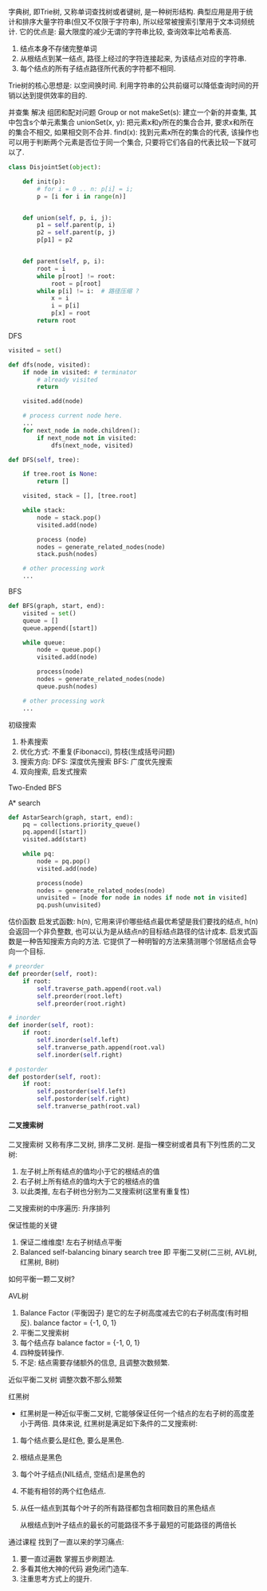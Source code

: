 字典树, 即Trie树, 又称单词查找树或者键树, 是一种树形结构. 典型应用是用于统计和排序大量字符串(但又不仅限于字符串), 
所以经常被搜索引擎用于文本词频统计.
它的优点是: 最大限度的减少无谓的字符串比较, 查询效率比哈希表高.

1. 结点本身不存储完整单词
2. 从根结点到某一结点, 路径上经过的字符连接起来, 为该结点对应的字符串.
3. 每个结点的所有子结点路径所代表的字符都不相同.

Trie树的核心思想是: 以空间换时间.
利用字符串的公共前缀可以降低查询时间的开销以达到提供效率的目的.

并查集
解决 组团和配对问题 Group or not
makeSet(s): 建立一个新的并查集, 其中包含s个单元素集合
unionSet(x, y): 把元素x和y所在的集合合并, 要求x和所在的集合不相交, 如果相交则不合并.
find(x): 找到元素x所在的集合的代表, 该操作也可以用于判断两个元素是否位于同一个集合, 只要将它们各自的代表比较一下就可以了. 
```python
class DisjointSet(object):

    def init(p):
        # for i = 0 .. n: p[i] = i;
        p = [i for i in range(n)]


    def union(self, p, i, j):
        p1 = self.parent(p, i)
        p2 = self.parent(p, j)
        p[p1] = p2


    def parent(self, p, i):
        root = i
        while p[root] != root:
            root = p[root]
        while p[i] != i:  # 路径压缩 ?
            x = i
            i = p[i]
            p[x] = root
        return root
```

DFS
```python 递归
visited = set() 

def dfs(node, visited):
    if node in visited: # terminator
    	# already visited 
    	return 

	visited.add(node) 

	# process current node here. 
	...
	for next_node in node.children(): 
		if next_node not in visited: 
			dfs(next_node, visited)
```
```python 非递归
def DFS(self, tree): 

	if tree.root is None: 
		return [] 

	visited, stack = [], [tree.root]

	while stack: 
		node = stack.pop() 
		visited.add(node)

		process (node) 
		nodes = generate_related_nodes(node) 
		stack.push(nodes) 

	# other processing work 
	...
```

BFS
```python
def BFS(graph, start, end):
    visited = set()
	queue = [] 
	queue.append([start]) 

	while queue: 
		node = queue.pop() 
		visited.add(node)

		process(node) 
		nodes = generate_related_nodes(node) 
		queue.push(nodes)

	# other processing work 
	...
```

初级搜索
1. 朴素搜索
2. 优化方式: 不重复(Fibonacci), 剪枝(生成括号问题)
3. 搜索方向:
DFS: 深度优先搜索
BFS: 广度优先搜索
4. 双向搜索, 启发式搜索

Two-Ended BFS


A* search
```python
def AstarSearch(graph, start, end):
    pq = collections.priority_queue()
    pq.append([start])
    visited.add(start)

    while pq:
        node = pq.pop()
        visited.add(node)

        process(node)
        nodes = generate_related_nodes(node)
        unvisited = [node for node in nodes if node not in visited]
        pq.push(unvisited)
```

估价函数
启发式函数: h(n), 它用来评价哪些结点最优希望是我们要找的结点, h(n)会返回一个非负整数, 也可以认为是从结点n的目标结点路径的估计成本.
启发式函数是一种告知搜索方向的方法. 它提供了一种明智的方法来猜测哪个邻居结点会导向一个目标.


```python
# preorder
def preorder(self, root):
    if root:
        self.traverse_path.append(root.val)
        self.preorder(root.left)
        self.preorder(root.right)

# inorder
def inorder(self, root):
    if root:
        self.inorder(self.left)
        self.tranverse_path.append(root.val)
        self.inorder(self.right)

# postorder
def postorder(self, root):
    if root:
        self.postorder(self.left)
        self.postorder(self.right)
        self.tranverse_path(root.val)
```

#### 二叉搜索树
二叉搜索树 又称有序二叉树, 排序二叉树. 是指一棵空树或者具有下列性质的二叉树:
1. 左子树上所有结点的值均小于它的根结点的值
2. 右子树上所有结点的值均大于它的根结点的值
3. 以此类推, 左右子树也分别为二叉搜索树(这里有重复性)

二叉搜索树的中序遍历: 升序排列

保证性能的关键
1. 保证二维维度! 左右子树结点平衡
2. Balanced self-balancing binary search tree 即 平衡二叉树(二三树, AVL树, 红黑树, B树)

如何平衡一颗二叉树?

AVL树
1. Balance Factor (平衡因子)
是它的左子树高度减去它的右子树高度(有时相反). balance factor = {-1, 0, 1}
2. 平衡二叉搜索树
3. 每个结点存 balance factor = {-1, 0, 1}
4. 四种旋转操作.
5. 不足: 结点需要存储额外的信息, 且调整次数频繁.

近似平衡二叉树 调整次数不那么频繁

红黑树
- 红黑树是一种近似平衡二叉树, 它能够保证任何一个结点的左右子树的高度差小于两倍. 具体来说, 红黑树是满足如下条件的二叉搜索树:
1. 每个结点要么是红色, 要么是黑色.
2. 根结点是黑色
3. 每个叶子结点(NIL结点, 空结点)是黑色的
4. 不能有相邻的两个红色结点.
5. 从任一结点到其每个叶子的所有路径都包含相同数目的黑色结点

    从根结点到叶子结点的最长的可能路径不多于最短的可能路径的两倍长




通过课程 找到了一直以来的学习痛点:
1. 要一直过遍数 掌握五步刷题法. 
2. 多看其他大神的代码 避免闭门造车.
3. 注重思考方式上的提升.
